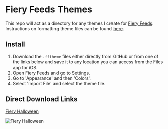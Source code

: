 # Fiery Feeds Themes

This repo will act as a directory for any themes I create for [Fiery Feeds](https://itunes.apple.com/us/app/fiery-feeds-rss-reader/id1158763303?mt=8&uo=4&at=10l8rH). Instructions on formatting theme files can be found [here](http://blog.cocoacake.net/fiery-feeds-custom-themes).

## Install

1. Download the `.fftheme` files either directly from GitHub or from one of the links below and save it to any location you can access from the Files app for iOS.
2. Open Fiery Feeds and go to Settings.
3. Go to 'Appearance' and then 'Colors'.
4. Select 'Import File' and select the theme file.

## Direct Download Links

[Fiery Halloween](https://birchtree.nyc3.digitaloceanspaces.com/Fiery%20Halloween.fftheme)

![Fiery Halloween](https://birchtree.nyc3.digitaloceanspaces.com/images/Fiery%20Feeds%20Halloween.png)
